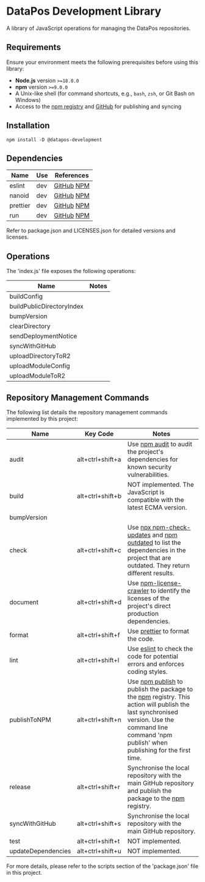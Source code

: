 # DataPos Development Library

A library of JavaScript operations for managing the DataPos repositories.

## Requirements

Ensure your environment meets the following prerequisites before using this library:

- **Node.js** version `>=18.0.0`
- **npm** version `>=9.0.0`
- A Unix-like shell (for command shortcuts, e.g., `bash`, `zsh`, or Git Bash on Windows)
- Access to the [npm registry](https://www.npmjs.com/) and [GitHub](https://github.com/) for publishing and syncing

## Installation

```
npm install -D @datapos-development
```

## Dependencies

| Name     | Use | References         |
| -------- | --- | ------------------ |
| eslint   | dev | [GitHub]() [NPM]() |
| nanoid   | dev | [GitHub]() [NPM]() |
| prettier | dev | [GitHub]() [NPM]() |
| run      | dev | [GitHub]() [NPM]() |

Refer to package.json and LICENSES.json for detailed versions and licenses.

## Operations

The 'index.js' file exposes the following operations:

| Name                      | Notes |
| ------------------------- | ----- |
| buildConfig               |       |
| buildPublicDirectoryIndex |       |
| bumpVersion               |       |
| clearDirectory            |       |
| sendDeploymentNotice      |       |
| syncWithGitHub            |       |
| uploadDirectoryToR2       |       |
| uploadModuleConfig        |       |
| uploadModuleToR2          |       |

## Repository Management Commands

The following list details the repository management commands implemented by this project:

| Name               | Key Code         | Notes                                                                                                                                                                                                                                                                              |
| ------------------ | ---------------- | ---------------------------------------------------------------------------------------------------------------------------------------------------------------------------------------------------------------------------------------------------------------------------------- |
| audit              | alt+ctrl+shift+a | Use [npm audit](https://docs.npmjs.com/cli/v8/commands/npm-audit) to audit the project's dependencies for known security vulnerabilities.                                                                                                                                          |
| build              | alt+ctrl+shift+b | NOT implemented. The JavaScript is compatible with the latest ECMA version.                                                                                                                                                                                                        |
| bumpVersion        |                  |                                                                                                                                                                                                                                                                                    |
| check              | alt+ctrl+shift+c | Use [npx npm-check-updates](https://github.com/raineorshine/npm-check-updates) and [npm outdated](https://docs.npmjs.com/cli/v8/commands/npm-audit) to list the dependencies in the project that are outdated. They return different results.                                      |
| document           | alt+ctrl+shift+d | Use [npm-license-crawler](https://www.npmjs.com/package/npm-license-crawler) to identify the licenses of the project's direct production dependencies.                                                                                                                             |
| format             | alt+ctrl+shift+f | Use [prettier](https://prettier.io/) to format the code.                                                                                                                                                                                                                           |
| lint               | alt+ctrl+shift+l | Use [eslint](https://eslint.org/) to check the code for potential errors and enforces coding styles.                                                                                                                                                                               |
| publishToNPM       | alt+ctrl+shift+n | Use [npm publish](https://docs.npmjs.com/cli/v8/commands/npm-publish) to publish the package to the [npm](https://www.npmjs.com/) registry. This action will publish the last synchronised version. Use the command line command 'npm publish' when publishing for the first time. |
| release            | alt+ctrl+shift+r | Synchronise the local repository with the main GitHub repository and publish the package to the [npm](https://www.npmjs.com/) registry.                                                                                                                                            |
| syncWithGitHub     | alt+ctrl+shift+s | Synchronise the local repository with the main GitHub repository.                                                                                                                                                                                                                  |
| test               | alt+ctrl+shift+t | NOT implemented.                                                                                                                                                                                                                                                                   |
| updateDependencies | alt+ctrl+shift+u | NOT implemented.                                                                                                                                                                                                                                                                   |

For more details, please refer to the scripts section of the 'package.json' file in this project.
